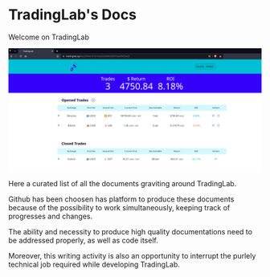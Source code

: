 # TradingLab's Docs

Welcome on TradingLab

![image description](Images/inteface.png)

Here a curated list of all the documents graviting around TradingLab.

Github has been choosen has platform to produce these documents because of the possibility to work simultaneously,
keeping track of progresses and changes.

The ability and necessity to produce high quality documentations need to be addressed properly, as well as code itself.

Moreover, this writing activity is also an opportunity to interrupt the purlely technical job required while developing
TradingLab.
